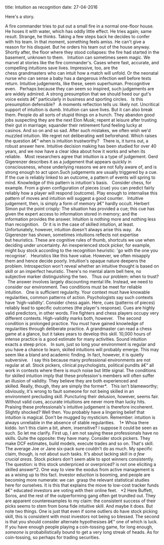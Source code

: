 title: Intuition as recognition
date: 27-04-2016


Here's a story.

A fire commander tries to put out a small fire in a normal one-floor house. He hoses it with water, which has oddly little effect. He tries again; same result. Strange, he thinks. Taking a few steps back he decides to confer with his team. In that moment, something feels amiss. He can't give a reason for his disquiet. But he orders his team out of the house anyway. Shortly after, the floor where they stood collapses: the fire had started in the basement, unknown to them.
 
Intuition can sometimes seem magic. We marvel at stories like the fire commander's. Cases where fast, accurate, and compelling intuitions save lives. Impressive, too, are the chess grandmasters who can intuit how a match will unfold. Or the neonatal nurse who can sense a baby has a dangerous infection well before tests return. Intuitive judgements, like these, seem superhuman. Precognitive even.
 
Perhaps because they can seem so inspired, such judgements are are widely admired. A strong presumption that we should heed our gut's voice exists â€“ particularly in business and sporting circles.
 
Is this presumption defensible?
 
A moments reflection tells us: likely not. Uncritical support of intuition is dumb. Intuition can save lives. But it can also break them. People do all sorts of stupid things on a hunch. They abandon good jobs suspecting they are the next Elon Musk; repent at leisure after trusting their gut in marriage; squander their retirement fund feeling lucky at casinos. And so on and so sad. After such mistakes, we often wish we'd muzzled intuition. We regret not deliberating well beforehand. Which raises the question â€“ when is intuition trustworthy?
 
There is, it turns out, a robust answer here. Intuitive decision making has been studied for over 40 years, and we now have a clear idea about how it works and when its reliable.
 
Most researchers agree that intuition is a type of judgement. Gerd Gigerenzer describes it as a judgement that appears quickly in consciousness, whose underlying reasons we are not fully aware of, and is strong enough to act upon.Such judgements are usually triggered by a cue. If the cue is reliably linked to an outcome, a pattern of events will spring to mind. Knowledge of this pattern is intuition's basis.
 
Consider chess, for example. From a given configuration of pieces (cue) you can predict fairly reliably how a player will respond (outcome). Play enough to internalise this pattern of moves and intuition will suggest a good counter.
 
Intuitive judgement, then, is simply a form of memory â€“ hardly occult. Herbert Simon put the point crisply: The situation has provided a cue; this cue has given the expert access to information stored in memory; and the information provides the answer. Intuition is nothing more and nothing less than recognition.
 
Or it is in the case of skilled intuition, at least. Unfortunately, however, intuition doesn't always arise this way.
 
As Gigerenzer has shown, sometimes intuitions reflects not expertise but heuristics. These are cognitive rules of thumb, shortcuts we use when deciding under uncertainty. An inexperienced stock picker, for example, might buy stock according to the recognition heuristic: 'go with the one you recognise'.
 
Heuristics like this have value. However, we often misapply them and hence decide poorly. Intuition's opaque nature deepens the problem. Introspection won't reveal whether an intuitive thought is based on skill or an imperfect heuristic. There's no mental alarm bell here, no subjective marker distinguishing the two.
 
Thus our problem: when to trust?
 
The answer involves largely discounting mental life. Instead, we need to consider our environment. Two conditions must be meet for reliable intuition.
 
One is sufficient regularity. Your context must have knowable regularities, common patterns of action. Psychologists say such contexts have 'high-validity'. Consider chess again. Here, cues (patterns of pieces) reliably lead to specific outcomes (the player's response). Cues are highly valid predictors, in other words. Fire fighters and chess players occupy very different contexts. High-validity marks both, however.
 
The second condition is prolonged practice. You must have gained knowledge of regularities through deliberate practice. A grandmaster can read a chess game at a glance, but it takes years to develop this skill. 10,000 hours of intense practice is a good estimate for many activities. Sound intuition exacts a steep price.
 
In sum, just so long your environment is regular and you have a chance to learn, skilled intuitions will probably emerge. This may seem like a bland and academic finding. In fact, however, it is quietly subversive.
 
I say this because many professional environments are not regular at all. Stock pickers, clinical psychologists, political pundits â€“ all work in contexts where there is much noise but little signal. The conditions for skilled intuition imply that these profession's members will often suffer an illusion of validity. They believe they are both experienced and skilled. Really, though, they are simply the former*.
 
This isn't blameworthy; obviously, it's wrong to fault someone for not being skilled in an environment precluding skill. Puncturing their delusion, however, seems fair. Without valid cues, accurate intuitions are never more than lucky hits. Praising these professionals's intuitive judgement is therefore incoherent.
 
Slightly shocked? Well then. You probably have a lingering belief that intuition is magical. Don't be mugged by mysticism. Remember: intuition is always unreliable in the absence of stable regularities.
 
 1* Whoa there kiddo. Isn't this claim a bit, ahem, insensitive? I suppose it could be seen as such. So let me clarify.
First up, I am not saying these professionals have no skills. Quite the opposite: they have many. Consider stock pickers. They make DCF estimates, build models, execute trades and so on. That's skill. The average Joe or Jane six-pack sure couldn't do as much. My specific claim, though, is not about such tasks. It's about lacking skill in *a few crucial areas*. Stock pickers don't seem able to spot winners consistently. The question: is this stock underpriced or overpriced? is not one eliciting a skilled answer*2. One way to view the exodus from active management is as a wising up to this fact. Investor eduction is booming, and people are becoming more numerate: we can  grasp the relevant statistical studies here for ourselves. It is this that explains the move to low-cost tracker funds â€“ educated investors are voting with their online feet.
 
*2 Here Buffett, Soros, and the rest of the outperforming gang often get trundled out. They are apparent counterexamples to my claim: the consistent success of their picks seems to stem from bona fide intuitive skill. And maybe it does. But note two things. One is just that even if some outliers do have stock picking skill, this is consistent with most investors not being so blessed. The second is that you should consider alternate hypothesises â€“ one of which is luck. If you have enough people playing a coin-tossing game, for long enough, *someone* is probabilistically bound to get a very long streak of heads.
As for coin-tossing, so perhaps for trading securities.  
